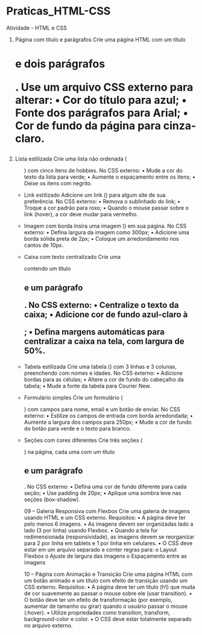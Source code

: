 # Praticas_HTML-CSS
Atividade - HTML e CSS

1. Página com título e parágrafos
Crie uma página HTML com um título <h1> e dois parágrafos <p>.
Use um arquivo CSS externo para alterar:
• Cor do título para azul;
• Fonte dos parágrafos para Arial;
• Cor de fundo da página para cinza-claro.

2. Lista estilizada
Crie uma lista não ordenada (<ul>) com cinco itens de hobbies.
No CSS externo:
• Mude a cor do texto da lista para verde;
• Aumente o espaçamento entre os itens;
• Deixe os itens com negrito.

3. Link estilizado
Adicione um link (<a>) para algum site de sua preferência.
No CSS externo:
• Remova o sublinhado do link;
• Troque a cor padrão para roxo;
• Quando o mouse passar sobre o link (hover), a cor deve mudar para vermelho.

4. Imagem com borda
Insira uma imagem (<img>) em sua página.
No CSS externo:
• Defina largura da imagem como 300px;
• Adicione uma borda sólida preta de 2px;
• Coloque um arredondamento nos cantos de 10px.

5. Caixa com texto centralizado
Crie uma <div> contendo um título <h2> e um parágrafo <p>.
No CSS externo:
• Centralize o texto da caixa;
• Adicione cor de fundo azul-claro à <div>;
• Defina margens automáticas para centralizar a caixa na tela, com largura de
50%.

6. Tabela estilizada
Crie uma tabela (<table>) com 3 linhas e 3 colunas, preenchendo com nomes e idades.
No CSS externo:
• Adicione bordas para as células;
• Altere a cor de fundo do cabeçalho da tabela;
• Mude a fonte da tabela para Courier New.

7. Formulário simples
Crie um formulário (<form>) com campos para nome, email e um botão de enviar.
No CSS externo:
• Estilize os campos de entrada com borda arredondada;
• Aumente a largura dos campos para 250px;
• Mude a cor de fundo do botão para verde e o texto para branco.

8. Seções com cores diferentes
Crie três seções (<section>) na página, cada uma com um título <h2> e um parágrafo
<p>.
No CSS externo:
• Defina uma cor de fundo diferente para cada seção;
• Use padding de 20px;
• Aplique uma sombra leve nas seções (box-shadow).

09 – Galeria Responsiva com Flexbox
Crie uma galeria de imagens usando HTML e um CSS externo.
Requisitos:
• A página deve ter pelo menos 6 imagens.
• As imagens devem ser organizadas lado a lado (3 por linha) usando Flexbox.
• Quando a tela for redimensionada (responsividade), as imagens devem se
reorganizar para 2 por linha em tablets e 1 por linha em celulares.
• O CSS deve estar em um arquivo separado e conter regras para:
o Layout Flexbox
o Ajuste de largura das imagens
o Espaçamento entre as imagens

10 – Página com Animação e Transição
Crie uma página HTML com um botão animado e um título com efeito de
transição usando um CSS externo.
Requisitos:
• A página deve ter um título (h1) que muda de cor suavemente ao passar o
mouse sobre ele (usar transition).
• O botão deve ter um efeito de transformação (por exemplo, aumentar de
tamanho ou girar) quando o usuário passar o mouse (:hover).
• Utilize propriedades como transition, transform, background-color e color.
• O CSS deve estar totalmente separado no arquivo externo.
